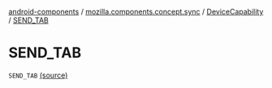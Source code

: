 [android-components](../../index.md) / [mozilla.components.concept.sync](../index.md) / [DeviceCapability](index.md) / [SEND_TAB](./-s-e-n-d_-t-a-b.md)

# SEND_TAB

`SEND_TAB` [(source)](https://github.com/mozilla-mobile/android-components/blob/master/components/concept/sync/src/main/java/mozilla/components/concept/sync/Devices.kt#L155)
